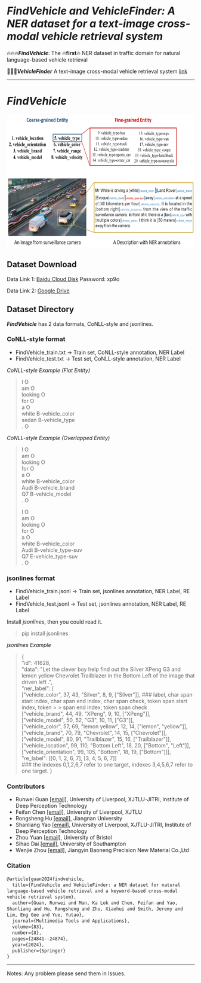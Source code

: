 # ***FindVehicle and VehicleFinder: A NER dataset for a text-image cross-modal vehicle retrieval system***

🔥🔥🔥***FindVehicle***: The 🔥**first**🔥 NER dataset in traffic domain for natural language-based vehicle retrieval

🎉🎉🎉***VehicleFinder*** A text-image cross-modal vehicle retrieval system [link](https://github.com/GuanRunwei/VehicleFinder-CTIM)
______________________________________________________________________________
# ***FindVehicle***

<img src="https://github.com/GuanRunwei/FindVehicle/blob/main/images/ner_types.png" width = "700" height = "360" alt="Entity Types of FindVehicle" align=center />

## Dataset Download
Data Link 1: [Baidu Cloud Disk](https://pan.baidu.com/s/17gpGwd3fgpaAjNRW6WLrwg)  Password: xp9o

Data Link 2: [Google Drive](https://drive.google.com/drive/folders/1mQWtY647FgSSUWke4yGwNhYAh1G7b6ei?usp=sharing)

## Dataset Directory
***FindVehicle*** has 2 data formats, CoNLL-style and jsonlines. 
### CoNLL-style format
  - FindVehicle_train.txt -> Train set, CoNLL-style annotation, NER Label
  - FindVehicle_test.txt -> Test set, CoNLL-style annotation, NER Label

*CoNLL-style Example (Flat Entity)*
> I O  <br>
> am O <br>
> looking O  <br>
> for O  <br>
> a O  <br>
> white B-vehicle_color  <br>
> sedan B-vehicle_type  <br>
> . O  <br>

*CoNLL-style Example (Overlapped Entity)*
> I O  <br>
> am O  <br>
> looking O  <br>
> for O  <br>
> a O  <br>
> white B-vehicle_color  <br>
> Audi B-vehicle_brand  <br>
> Q7 B-vehicle_model  <br>
> . O  <br>
> 
>
> I O  <br>
> am O  <br>
> looking O  <br>
> for O  <br>
> a O  <br>
> white B-vehicle_color  <br>
> Audi B-vehicle_type-suv  <br>
> Q7 E-vehicle_type-suv  <br>
> . O  <br>


### jsonlines format
  - FindVehicle_train.jsonl -> Train set, jsonlines annotation, NER Label, RE Label
  - FindVehicle_test.jsonl -> Test set, jsonlines annotation, NER Label, RE Label
 
Install *jsonlines*, then you could read it.
 > pip install jsonlines

*jsonlines Example*

> { <br>
>     "id": 41628,  <br>
>     "data": "Let the clever boy help find out the Silver XPeng G3 and lemon yellow Chevrolet Trailblazer in the Bottom Left of the image that driven left .",   <br>
>     "ner_label": [  <br>
>     ["vehicle_color", 37, 43, "Silver", 8, 9, ["Silver"]],  ### label, char span start index, char span end index, char span check, token span start index, token > > span end index, token span check <br>
>     ["vehicle_brand", 44, 49, "XPeng", 9, 10, ["XPeng"]],   <br>
>     ["vehicle_model", 50, 52, "G3", 10, 11, ["G3"]],   <br>
>     ["vehicle_color", 57, 69, "lemon yellow", 12, 14, ["lemon", "yellow"]],   <br>
>     ["vehicle_brand", 70, 79, "Chevrolet", 14, 15, ["Chevrolet"]],   <br>
>     ["vehicle_model", 80, 91, "Trailblazer", 15, 16, ["Trailblazer"]],   <br>
>     ["vehicle_location", 99, 110, "Bottom Left", 18, 20, ["Bottom", "Left"]],   <br>
>     ["vehicle_orientation", 99, 105, "Bottom", 18, 19, ["Bottom"]]],   <br>
>     "re_label": [[0, 1, 2, 6, 7], [3, 4, 5, 6, 7]]  <br> ### the indexes 0,1,2,6,7 refer to one target, indexes 3,4,5,6,7 refer to one target.
> }

### Contributors
* Runwei Guan [[email]](runwei.guan@liverpool.ac.uk), University of Liverpool, XJTLU-JITRI, Institute of Deep Perception Technology
* Feifan Chen [[email]](sgfchen5@liverpool.ac.uk), University of Liverpool, XJTLU
* Rongsheng Hu [[email]](1033170432@stu.jiangnan.edu.cn), Jiangnan University
* Shanliang Yao [[email]](shanliang.yao@liverpool.ac.uk), University of Liverpool, XJTLU-JITRI, Institute of Deep Perception Technology
* Zhou Yuan [[email]](peter.yuan70@gmail.com), University of Bristol
* Sihao Dai [[email]](daisihao0812@hotmail.com), University of Southampton
* Wenjie Zhou [[email]](Zhou-wenjie-jay@hotmail.com), Jiangyin Baoneng Precision New Material Co.,Ltd

### Citation
```
@article{guan2024findvehicle,
  title={FindVehicle and VehicleFinder: a NER dataset for natural language-based vehicle retrieval and a keyword-based cross-modal vehicle retrieval system},
  author={Guan, Runwei and Man, Ka Lok and Chen, Feifan and Yao, Shanliang and Hu, Rongsheng and Zhu, Xiaohui and Smith, Jeremy and Lim, Eng Gee and Yue, Yutao},
  journal={Multimedia Tools and Applications},
  volume={83},
  number={8},
  pages={24841--24874},
  year={2024},
  publisher={Springer}
}
```
__________________________________________________
Notes: Any problem please send them in Issues.
